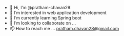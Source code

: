 - 👋 Hi, I’m @pratham-chavan28
- 👀 I’m interested in web application development
- 🌱 I’m currently learning Spring boot
- 💞️ I’m looking to collaborate on ...
- 📫 How to reach me ... pratham.chavan28@gmail.com

<!---
pratham-chavan28/pratham-chavan28 is a ✨ special ✨ repository because its `README.md` (this file) appears on your GitHub profile.
You can click the Preview link to take a look at your changes.
--->
